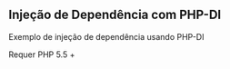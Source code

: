 ## Injeção de Dependência com PHP-DI

Exemplo de injeção de dependência usando PHP-DI

Requer PHP 5.5 +
